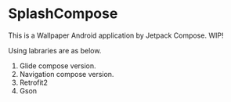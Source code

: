 # SplashCompose

This is a Wallpaper Android application by Jetpack Compose. WIP!

Using labraries are as below.
1. Glide compose version.
2. Navigation compose version.
3. Retrofit2
4. Gson
